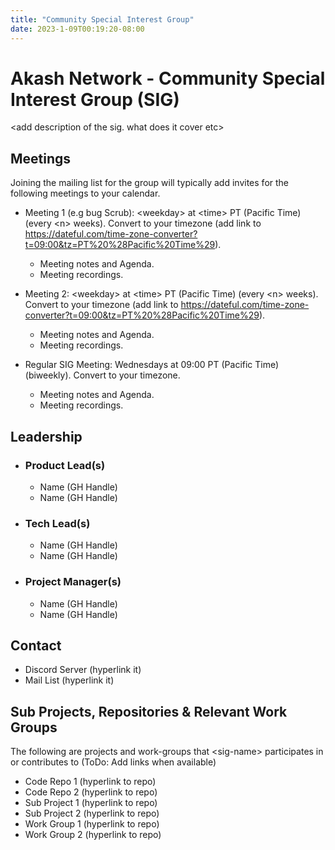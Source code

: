 ```yaml
---
title: "Community Special Interest Group"
date: 2023-1-09T00:19:20-08:00
---
```


# Akash Network - Community Special Interest Group (SIG)

\<add description of the sig. what does it cover etc>

## Meetings
Joining the mailing list for the group will typically add invites for the following meetings to your calendar.

- Meeting 1 (e.g bug Scrub): \<weekday\> at \<time\> PT (Pacific Time) (every \<n\> weeks). Convert to your timezone (add link to https://dateful.com/time-zone-converter?t=09:00&tz=PT%20%28Pacific%20Time%29).
  
  - Meeting notes and Agenda.
  - Meeting recordings.

- Meeting 2: \<weekday\> at \<time\> PT (Pacific Time) (every \<n\> weeks). Convert to your timezone (add link to https://dateful.com/time-zone-converter?t=09:00&tz=PT%20%28Pacific%20Time%29).
  
  - Meeting notes and Agenda.
  - Meeting recordings.

- Regular SIG Meeting: Wednesdays at 09:00 PT (Pacific Time) (biweekly). Convert to your timezone.

  - Meeting notes and Agenda.
  - Meeting recordings.

## Leadership

- ### Product Lead(s)

  - Name (GH Handle)
  - Name (GH Handle)

- ### Tech Lead(s)

  - Name (GH Handle)
  - Name (GH Handle)

- ### Project Manager(s)

  - Name (GH Handle)
  - Name (GH Handle)

## Contact

- Discord Server (hyperlink it)
- Mail List (hyperlink it)

## Sub Projects, Repositories & Relevant Work Groups

The following are projects and work-groups that \<sig-name\> participates in or contributes to (ToDo: Add links when available)

- Code Repo 1 (hyperlink to repo)
- Code Repo 2 (hyperlink to repo)
- Sub Project 1 (hyperlink to repo)
- Sub Project 2 (hyperlink to repo)
- Work Group 1 (hyperlink to repo)
- Work Group 2 (hyperlink to repo)
